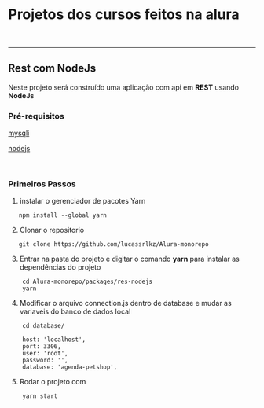 # Projetos dos cursos feitos na alura
<br>

---

## Rest com NodeJs

Neste projeto será construído uma aplicação com api em **REST** usando **NodeJs**

### Pré-requisitos

[mysqli](https://dev.mysql.com/downloads/)

[nodejs](https://nodejs.org/en/download/)

<br>

### Primeiros Passos

1. instalar o gerenciador de pacotes Yarn
   
```
   npm install --global yarn
```

2. Clonar o repositorio

```
   git clone https://github.com/lucassrlkz/Alura-monorepo
```

3. Entrar na pasta do projeto e digitar o comando **yarn** para instalar as dependências do projeto

```
    cd Alura-monorepo/packages/res-nodejs
    yarn
```

4. Modificar o arquivo connection.js dentro de database e mudar as variaveis do banco de dados local
   
```
    cd database/

    host: 'localhost',
	port: 3306,
	user: 'root',
	password: '',
	database: 'agenda-petshop',
```

5. Rodar o projeto com
   
```
    yarn start
```